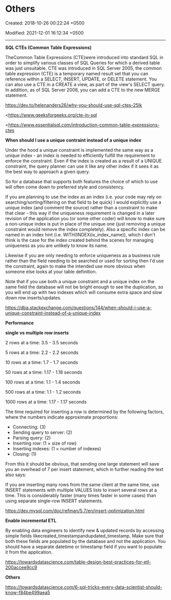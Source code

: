 # Others

Created: 2018-10-26 00:22:24 +0500

Modified: 2021-12-01 16:12:34 +0500

---

**SQL CTEs (Common Table Expressions)**

TheCommon Table Expressions (CTE)were introduced into standard SQL in order to simplify various classes of SQL Queries for which a derived table was just unsuitable. CTE was introduced in SQL Server 2005, the common table expression (CTE) is a temporary named result set that you can reference within a SELECT, INSERT, UPDATE, or DELETE statement. You can also use a CTE in a CREATE a view, as part of the view's SELECT query. In addition, as of SQL Server 2008, you can add a CTE to the new MERGE statement.



<https://dev.to/helenanders26/why-you-should-use-sql-ctes-25lk>

<https://www.geeksforgeeks.org/cte-in-sql

<https://www.essentialsql.com/introduction-common-table-expressions-ctes



**When should I use a unique contraint instead of a unique index**

Under the hood a unique constraint is implemented the same way as a unique index - an index is needed to efficiently fulfill the requirement to enforce the constraint. Even if the index is created as a result of a UNIQUE constraint, the query planner can use it like any other index if it sees it as the best way to approach a given query.



So for a database that supports both features the choice of which to use will often come down to preferred style and consistency.



If you are planning to use the index as an index (i.e. your code may rely on searching/sorting/filtering on that field to be quick) I would explicitly use a unique index (and comment the source) rather than a constraint to make that clear - this way if the uniqueness requirement is changed in a later revision of the application you (or some other coder) will know to make sure a non-unique index is put in place of the unique one (just removing a unique constraint would remove the index completely). Also a specific index can be named in an index hint (i.e. WITH(INDEX(ix_index_name)), which I don't think is the case for the index created behind the scenes for managing uniqueness as you are unlikely to know its name.



Likewise if you are only needing to enforce uniqueness as a business rule rather than the field needing to be searched or used for sorting then I'd use the constraint, again to make the intended use more obvious when someone else looks at your table definition.



Note that if you use both a unique constraint and a unique index on the same field the database will not be bright enough to see the duplication, so you will end up with two indexes which will consume extra space and slow down row inserts/updates.



<https://dba.stackexchange.com/questions/144/when-should-i-use-a-unique-constraint-instead-of-a-unique-index>



**Performance**

**single vs multiple row inserts**

2 rows at a time: 3.5 - 3.5 seconds

5 rows at a time: 2.2 - 2.2 seconds

10 rows at a time: 1.7 - 1.7 seconds

50 rows at a time: 1.17 - 1.18 seconds

100 rows at a time: 1.1 - 1.4 seconds

500 rows at a time: 1.1 - 1.2 seconds

1000 rows at a time: 1.17 - 1.17 seconds



The time required for inserting a row is determined by the following factors, where the numbers indicate approximate proportions:
-   Connecting: (3)
-   Sending query to server: (2)
-   Parsing query: (2)
-   Inserting row: (1 × size of row)
-   Inserting indexes: (1 × number of indexes)
-   Closing: (1)



From this it should be obvious, that sending one large statement will save you an overhead of 7 per insert statement, which in further reading the text also says:



If you are inserting many rows from the same client at the same time, use INSERT statements with multiple VALUES lists to insert several rows at a time. This is considerably faster (many times faster in some cases) than using separate single-row INSERT statements.



<https://dev.mysql.com/doc/refman/5.7/en/insert-optimization.html>



**Enable incremental ETL**

By enabling data engineers to identify new & updated records by accessing simple fields likecreated_timestampandupdated_timestamp. Make sure that both these fields are populated by the database and not the application. You should have a separate datetime or timestamp field if you want to populate it from the application.



<https://towardsdatascience.com/table-design-best-practices-for-etl-200accee9cc9>



**Others**

<https://towardsdatascience.com/6-sql-tricks-every-data-scientist-should-know-f84be499aea5>
